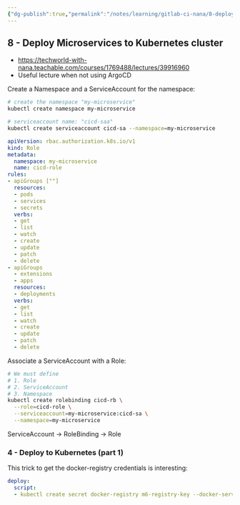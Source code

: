 ```yaml
---
{"dg-publish":true,"permalink":"/notes/learning/gitlab-ci-nana/8-deploy-microservices-to-kubernetes-cluster/","dgHomeLink":true,"dgPassFrontmatter":false}
---
```


## 8 - Deploy Microservices to Kubernetes cluster

- <https://techworld-with-nana.teachable.com/courses/1769488/lectures/39916960>
- Useful lecture when not using ArgoCD

Create a Namespace and a ServiceAccount for the namespace:
```bash
# create the namespace "my-microservice"
kubectl create namespace my-microservice

# serviceaccount name: "cicd-saa"
kubectl create serviceaccount cicd-sa --namespace=my-microservice
```


```yaml
apiVersion: rbac.authorization.k8s.io/v1
kind: Role
metadata:
  namespace: my-microservice
  name: cicd-role
rules:
- apiGroups [""]
  resources:
  - pods
  - services
  - secrets
  verbs:
  - get
  - list
  - watch
  - create
  - update
  - patch
  - delete
- apiGroups 
  - extensions
  - apps
  resources:
  - deployments
  verbs:
  - get
  - list
  - watch
  - create
  - update
  - patch
  - delete
```

Associate a ServiceAccount with a Role:
```bash
# We must define
# 1. Role
# 2. ServiceAccount
# 3. Namespace
kubectl create rolebinding cicd-rb \
  --role=cicd-role \
  --serviceaccount=my-microservice:cicd-sa \
  --namespace=my-microservice
```

ServiceAccount -> RoleBinding -> Role


### 4 - Deploy to Kubernetes (part 1)

This trick to get the docker-registry credentials is interesting:
```yaml
deploy:
  script:
  - kubectl create secret docker-registry m6-registry-key --docker-server=$CI_REGISTRY --docker-username=$GITLAB_USER --docker-password=$GITLAB_PAASSWORD -n my-microservice --dry-run=client -o yaml | kubectl apply -f -
```

